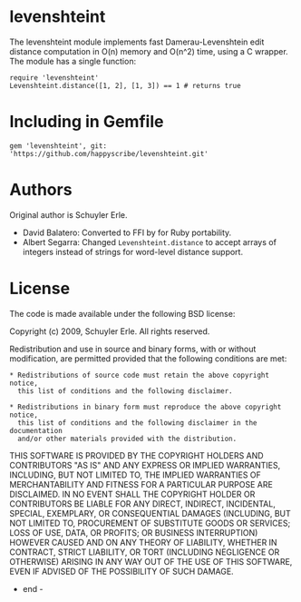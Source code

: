 levenshteint
===============

The levenshteint module implements fast Damerau-Levenshtein edit distance
computation in O(n) memory and O(n^2) time, using a C wrapper. The module has a
single function:

    require 'levenshteint'
    Levenshteint.distance([1, 2], [1, 3]) == 1 # returns true

Including in Gemfile
====================

    gem 'levenshteint', git: 'https://github.com/happyscribe/levenshteint.git'

Authors
=======

Original author is Schuyler Erle.

- David Balatero: Converted to FFI by for Ruby portability.
- Albert Segarra: Changed `Levenshteint.distance` to accept arrays of integers instead of strings for word-level distance support.

License
=======

The code is made available under the following BSD license:

Copyright (c) 2009, Schuyler Erle.
All rights reserved.

Redistribution and use in source and binary forms, with or without
modification, are permitted provided that the following conditions are met:

    * Redistributions of source code must retain the above copyright notice,
      this list of conditions and the following disclaimer.

    * Redistributions in binary form must reproduce the above copyright notice,
      this list of conditions and the following disclaimer in the documentation
      and/or other materials provided with the distribution.

THIS SOFTWARE IS PROVIDED BY THE COPYRIGHT HOLDERS AND CONTRIBUTORS "AS IS" AND
ANY EXPRESS OR IMPLIED WARRANTIES, INCLUDING, BUT NOT LIMITED TO, THE IMPLIED
WARRANTIES OF MERCHANTABILITY AND FITNESS FOR A PARTICULAR PURPOSE ARE
DISCLAIMED. IN NO EVENT SHALL THE COPYRIGHT HOLDER OR CONTRIBUTORS BE LIABLE
FOR ANY DIRECT, INDIRECT, INCIDENTAL, SPECIAL, EXEMPLARY, OR CONSEQUENTIAL
DAMAGES (INCLUDING, BUT NOT LIMITED TO, PROCUREMENT OF SUBSTITUTE GOODS OR
SERVICES; LOSS OF USE, DATA, OR PROFITS; OR BUSINESS INTERRUPTION) HOWEVER
CAUSED AND ON ANY THEORY OF LIABILITY, WHETHER IN CONTRACT, STRICT LIABILITY,
OR TORT (INCLUDING NEGLIGENCE OR OTHERWISE) ARISING IN ANY WAY OUT OF THE USE
OF THIS SOFTWARE, EVEN IF ADVISED OF THE POSSIBILITY OF SUCH DAMAGE.

- end -
